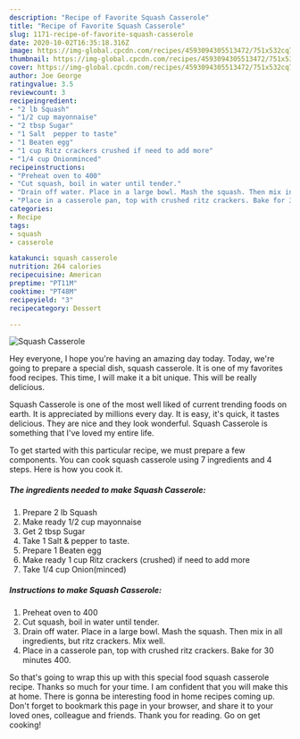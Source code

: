 ```yaml
---
description: "Recipe of Favorite Squash Casserole"
title: "Recipe of Favorite Squash Casserole"
slug: 1171-recipe-of-favorite-squash-casserole
date: 2020-10-02T16:35:18.316Z
image: https://img-global.cpcdn.com/recipes/4593094305513472/751x532cq70/squash-casserole-recipe-main-photo.jpg
thumbnail: https://img-global.cpcdn.com/recipes/4593094305513472/751x532cq70/squash-casserole-recipe-main-photo.jpg
cover: https://img-global.cpcdn.com/recipes/4593094305513472/751x532cq70/squash-casserole-recipe-main-photo.jpg
author: Joe George
ratingvalue: 3.5
reviewcount: 3
recipeingredient:
- "2 lb Squash"
- "1/2 cup mayonnaise"
- "2 tbsp Sugar"
- "1 Salt  pepper to taste"
- "1 Beaten egg"
- "1 cup Ritz crackers crushed if need to add more"
- "1/4 cup Onionminced"
recipeinstructions:
- "Preheat oven to 400"
- "Cut squash, boil in water until tender."
- "Drain off water. Place in a large bowl. Mash the squash. Then mix in all ingredients, but ritz crackers. Mix well."
- "Place in a casserole pan, top with crushed ritz crackers. Bake for 30 minutes 400."
categories:
- Recipe
tags:
- squash
- casserole

katakunci: squash casserole 
nutrition: 264 calories
recipecuisine: American
preptime: "PT11M"
cooktime: "PT48M"
recipeyield: "3"
recipecategory: Dessert

---
```



![Squash Casserole](https://img-global.cpcdn.com/recipes/4593094305513472/751x532cq70/squash-casserole-recipe-main-photo.jpg)

Hey everyone, I hope you're having an amazing day today. Today, we're going to prepare a special dish, squash casserole. It is one of my favorites food recipes. This time, I will make it a bit unique. This will be really delicious.



Squash Casserole is one of the most well liked of current trending foods on earth. It is appreciated by millions every day. It is easy, it's quick, it tastes delicious. They are nice and they look wonderful. Squash Casserole is something that I've loved my entire life.


To get started with this particular recipe, we must prepare a few components. You can cook squash casserole using 7 ingredients and 4 steps. Here is how you cook it.

<!--inarticleads1-->

##### The ingredients needed to make Squash Casserole:

1. Prepare 2 lb Squash
1. Make ready 1/2 cup mayonnaise
1. Get 2 tbsp Sugar
1. Take 1 Salt &amp; pepper to taste.
1. Prepare 1 Beaten egg
1. Make ready 1 cup Ritz crackers (crushed) if need to add more
1. Take 1/4 cup Onion(minced)




<!--inarticleads2-->

##### Instructions to make Squash Casserole:

1. Preheat oven to 400
1. Cut squash, boil in water until tender.
1. Drain off water. Place in a large bowl. Mash the squash. Then mix in all ingredients, but ritz crackers. Mix well.
1. Place in a casserole pan, top with crushed ritz crackers. Bake for 30 minutes 400.




So that's going to wrap this up with this special food squash casserole recipe. Thanks so much for your time. I am confident that you will make this at home. There is gonna be interesting food in home recipes coming up. Don't forget to bookmark this page in your browser, and share it to your loved ones, colleague and friends. Thank you for reading. Go on get cooking!
